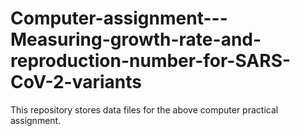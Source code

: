 # Computer-assignment---Measuring-growth-rate-and-reproduction-number-for-SARS-CoV-2-variants

This repository stores data files for the above computer practical assignment.

